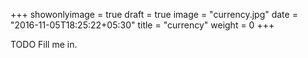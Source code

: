 +++
showonlyimage = true
draft = true
image = "currency.jpg"
date = "2016-11-05T18:25:22+05:30"
title = "currency"
weight = 0
+++

TODO Fill me in.


